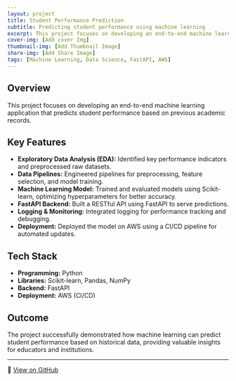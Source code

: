 ```yaml
---
layout: project
title: Student Performance Prediction
subtitle: Predicting student performance using machine learning
excerpt: This project focuses on developing an end-to-end machine learning application that predicts student performance based on previous academic records
cover-img: [Add cover Img]
thumbnail-img: [Add Thumbnail Image]
share-img: [Add Share Image]
tags: [Machine Learning, Data Science, FastAPI, AWS]
---
```


## Overview
This project focuses on developing an end-to-end machine learning application that predicts student performance based on previous academic records.

## Key Features
- **Exploratory Data Analysis (EDA):** Identified key performance indicators and preprocessed raw datasets.
- **Data Pipelines:** Engineered pipelines for preprocessing, feature selection, and model training.
- **Machine Learning Model:** Trained and evaluated models using Scikit-learn, optimizing hyperparameters for better accuracy.
- **FastAPI Backend:** Built a RESTful API using FastAPI to serve predictions.
- **Logging & Monitoring:** Integrated logging for performance tracking and debugging.
- **Deployment:** Deployed the model on AWS using a CI/CD pipeline for automated updates.

## Tech Stack
- **Programming:** Python
- **Libraries:** Scikit-learn, Pandas, NumPy
- **Backend:** FastAPI
- **Deployment:** AWS (CI/CD)

## Outcome
The project successfully demonstrated how machine learning can predict student performance based on historical data, providing valuable insights for educators and institutions.

---
🚀 [View on GitHub](https://github.com/Omarkh98/mlproject)
